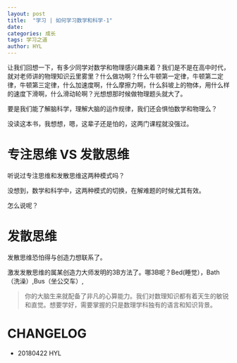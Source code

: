 ```yaml
---
layout: post
title:  "学习 | 如何学习数学和科学-1"
date:   
categories: 成长
tags: 学习之道
author: HYL
---
```


让我们回想一下，有多少同学对数学和物理感兴趣来着？我们是不是在高中时代，就对老师讲的物理知识云里雾里？什么做功啊？什么牛顿第一定律，牛顿第二定律，牛顿第三定律，什么加速度啊，什么摩擦力啊，什么斜坡上的物体，用什么样的速度下滑啊，什么滑动轮啊？光想想那时候做物理题头就大了。

要是我们能了解脑科学，理解大脑的运作规律，我们还会惧怕数学和物理么？

没读这本书，我想想，嗯，这辈子还是怕的，这两门课程就没强过。


# 专注思维 VS 发散思维

听说过专注思维和发散思维这两种模式吗？

没想到，数学和科学中，这两种模式的切换，在解难题的时候尤其有效。

怎么说呢？

# 发散思维

发散思维恐怕得与创造力想联系了。

激发发散思维的属某创造力大师发明的3B方法了。哪3B呢？Bed(睡觉），Bath（洗澡）,Bus（坐公交车）,





> 你的大脑生来就配备了非凡的心算能力。我们对数理知识都有着天生的敏锐和直觉。想要学好，需要掌握的只是数理学科独有的语言和知识背景。


# CHANGELOG

- 20180422 HYL
